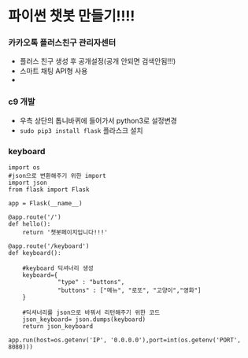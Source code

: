 # 파이썬 챗봇 만들기!!!!

### 카카오톡 플러스친구 관리자센터

- 플러스 친구 생성 후 공개설정(공개 안되면 검색안됨!!!)
- 스마트 채팅 API형 사용
- 


### c9 개발
- 우측 상단의 톱니바퀴에 들어가서 python3로 설정변경
- `sudo pip3 install flask` 플라스크 설치

### keyboard

```python3
import os
#json으로 변환해주기 위한 import
import json
from flask import Flask

app = Flask(__name__)

@app.route('/')
def hello():
    return '챗봇페이지입니다!!!'

@app.route('/keyboard')
def keyboard():
    
    #keyboard 딕셔너리 생성
    keyboard={
              "type" : "buttons",
              "buttons" : ["메뉴", "로또", "고양이","영화"]
    }
    
    #딕셔너리를 json으로 바꿔서 리턴해주기 위한 코드
    json_keyboard= json.dumps(keyboard)
    return json_keyboard

app.run(host=os.getenv('IP', '0.0.0.0'),port=int(os.getenv('PORT', 8080)))
```

